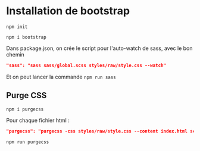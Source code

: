 # Installation de bootstrap

`npm init`

`npm i bootstrap`

Dans package.json, on crée le script pour l'auto-watch de sass, avec le bon chemin

```json
"sass": "sass sass/global.scss styles/raw/style.css --watch"
```

Et on peut lancer la commande `npm run sass`

## Purge CSS

```npm i purgecss```

Pour chaque fichier html :
```json
"purgecss": "purgecss -css styles/raw/style.css --content index.html script/*.js -o styles/cleaned/home.css"
```

```npm run purgecss```